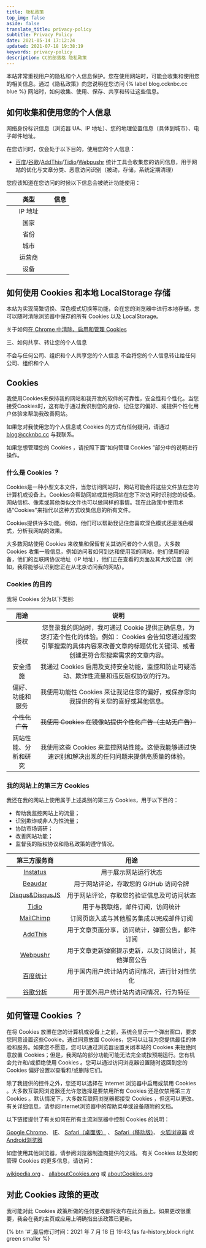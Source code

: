 ```yaml
---
title: 隐私政策
top_img: false
aside: false
translate_title: privacy-policy
subtitle: Privacy Policy
date: 2021-05-14 17:12:24
updated: 2021-07-18 19:38:19
keywords: privacy-policy
description: CC的部落格 隐私政策
---
```


本站非常重视用户的隐私和个人信息保护。您在使用网站时，可能会收集和使用您的相关信息。通过《隐私政策》向您说明在您访问 {% label blog.ccknbc.cc blue %} 网站时，如何收集、使用、保存、共享和转让这些信息。

## 如何收集和使用您的个人信息

网络身份标识信息（浏览器 UA、IP 地址）、您的地理位置信息（具体到城市）、电子邮件地址。

在您访问时，仅会处于以下目的，使用您的个人信息：

- [百度](https://tongji.baidu.com/web/help/article?id=330&type=0)/[谷歌](https://policies.google.com/privacy?hl=zh-CN)/[AddThis](https://www.addthis.com/privacy/privacy-policy)/[Tidio](https://www.tidio.com/privacy-policy/)/[Webpushr](https://www.webpushr.com/privacy-policy) 统计工具会收集您的访问信息，用于网站的优化与文章分类、恶意访问识别（被动，存储，系统定期清理）

您应该知道在您访问的时候以下信息会被统计功能使用：


<script src="https://cdn.jsdelivr.net/gh/ccknbc-backup/cdn/js/privacy.js"></script>
| 类型<div style="width:100px">          | 信息                                  |
|:-----------:|:-----------------------------------:|
| IP 地址       | <div id="userAgentIp"></div>                  |
| 国家        | <div id="userAgentCountry"></div>                  |
| 省份        | <div id="userAgentRegion"></div>                  |
| 城市        | <div id="userAgentCity"></div>                  |
| 运营商        | <div id="userAgentIsp"></div>                  |
| 设备        | <div id="userAgentDevice"></div>                  |
<script type="text/javascript">getIpInfo()</script>

## 如何使用 Cookies 和本地 LocalStorage 存储

本站为实现简繁切换、深色模式切换等功能，会在您的浏览器中进行本地存储，您可以随时清除浏览器中保存的所有 Cookies 以及 LocalStorage。

关于如何[在 Chrome 中清除、启用和管理 Cookies](https://support.google.com/chrome/answer/95647?co=GENIE.Platform=Desktop&hl=zh-Hans)

三、如何共享、转让您的个人信息

不会与任何公司、组织和个人共享您的个人信息
不会将您的个人信息转让给任何公司、组织和个人

## Cookies

我使用Cookies来保持我的网站和我开发的软件的可靠性，安全性和个性化。当您接受Cookies时，这有助于通过我识别您的身份、记住您的偏好、或提供个性化用户体验来帮助我改善网站。

如果您对我使用您的个人信息或 Cookies 的方式有任何疑问，请通过 blog@ccknbc.cc 与我联系。

如果您想管理您的 Cookies ，请按照下面“如何管理 Cookies ”部分中的说明进行操作。

### 什么是 Cookies ？

Cookies是一种小型文本文件，当您访问网站时，网站可能会将这些文件放在您的计算机或设备上。Cookies会帮助网站或其他网站在您下次访问时识别您的设备。网站信标、像素或其他类似文件也可以做同样的事情。我在此政策中使用术语“Cookies”来指代以这种方式收集信息的所有文件。

Cookies提供许多功能。例如，他们可以帮助我记住您喜欢深色模式还是浅色模式，分析我网站的效果。

大多数网站使用 Cookies 来收集和保留有关其访问者的个人信息。大多数 Cookies 收集一般信息，例如访问者如何到达和使用我的网站，他们使用的设备，他们的互联网协议地址（IP 地址），他们正在查看的页面及其大致位置（例如，我将能够认识到您正在从北京访问我的网站）。

### Cookies 的目的

我将 Cookies 分为以下类别:

|         用途         |                             说明                             |
| :------------------: | :----------------------------------------------------------: |
|         授权         | 您登录我的网站时，我可通过 Cookie 提供正确信息，为您打造个性化的体验。例如： Cookies 会告知您通过搜索引擎搜索的具体内容来改善文章的标题优化关键词、或者创建更符合您搜索需求的文章内容。 |
|       安全措施       | 我通过 Cookies 启用及支持安全功能，监控和防止可疑活动、欺诈性流量和违反版权协议的行为。 |
|   偏好、功能和服务   | 我使用功能性 Cookies 来让我记住您的偏好，或保存您向我提供的有关您的喜好或其他信息。 |
|    ~~个性化广告~~    |   ~~我使用 Cookies 在镜像站提供个性化广告（主站无广告）~~    |
| 网站性能、分析和研究 | 我使用这些 Cookies 来监控网站性能。这使我能够通过快速识别和解决出现的任何问题来提供高质量的体验。 |

### 我的网站上的第三方 Cookies

我还在我的网站上使用属于上述类别的第三方 Cookies，用于以下目的：

*   帮助我监控网站上的流量；
*   识别欺诈或非人为性流量；
*   协助市场调研；
*   改善网站功能；
*   监督我的版权协议和隐私政策的遵守情况。

|                         第三方服务商                         |                         用途                         |
| :----------------------------------------------------------: | :--------------------------------------------------: |
|      [Instatus](https://instatus.com/policies/privacy)       |                 用于展示网站运行状态                 |
| [Beaudar](https://github.com/beaudar/beaudar/blob/master/PRIVACY-POLICY.md) |        用于网站评论，存取您的 GitHub 访问令牌        |
| [Disqus&DisqusJS](https://help.disqus.com/en/articles/1717103-disqus-privacy-policy) |      用于网站评论，存取您的验证信息及可访问状态      |
|        [Tidio](https://www.tidio.com/privacy-policy/)        |           用于与我联络，邮件订阅，访问统计           |
|      [MailChimp](https://mailchimp.com/legal/privacy/)       |       订阅页嵌入或与其他服务集成以完成邮件订阅       |
|  [AddThis](https://www.addthis.com/privacy/privacy-policy)   |    用于文章页面分享，访问统计，弹窗公告，邮件订阅    |
|     [Webpushr](https://www.webpushr.com/privacy-policy)      | 用于文章更新弹窗提示更新，以及订阅统计，其他弹窗公告 |
|            [百度统计](https://tongji.baidu.com/)             |     用于国内用户统计站内访问情况，进行针对性优化     |
|   [谷歌分析](https://policies.google.com/privacy?hl=zh-CN)   |        用于国外用户统计站内访问情况，行为特征        |

如何管理 Cookies ？
--------------------------------------------

在将 Cookies 放置在您的计算机或设备上之前，系统会显示一个弹出窗口，要求您同意设置这些Cookie。通过同意放置 Cookies，您可以让我为您提供最佳的体验和服务。如果您不愿意，您可以通过浏览器设置关闭本站的  Cookies 来拒绝同意放置 Cookies；但是，我网站的部分功能可能无法完全或按预期运行。您有机会允许和/或拒绝使用 Cookies 。您可以通过访问浏览器设置随时返回到您的 Cookies 偏好设置以查看和/或删除它们。

除了我提供的控件之外，您还可以选择在 Internet 浏览器中启用或禁用 Cookies 。大多数互联网浏览器还允许您选择是要禁用所有 Cookies 还是仅禁用第三方 Cookies 。默认情况下，大多数互联网浏览器都接受 Cookies ，但这可以更改。有关详细信息，请参阅Internet浏览器中的帮助菜单或设备随附的文档。

以下链接提供了有关如何在所有主流浏览器中控制 Cookies 的说明：

[Google Chrome](https://support.google.com/chrome/answer/95647?hl=en)、  [IE](https://support.microsoft.com/en-us/help/260971/description-of-cookies)、  [Safari（桌面版）](https://support.apple.com/guide/safari/manage-cookies-and-website-data-sfri11471/mac) 、 [Safari（移动版）](https://support.apple.com/en-us/HT201265)、 [火狐浏览器](https://support.mozilla.org/en-US/kb/Cookies-information-websites-store-on-your-computer) 或 [Android浏览器](http://support.google.com/ics/nexus/bin/answer.py?hl=en&answer=2425067)

如您使用其他浏览器，请参阅浏览器制造商提供的文档。
有关 Cookies 以及如何管理 Cookies 的更多信息，请访问：

[wikipedia.org](https://zh.wikipedia.org/wiki/Cookie) 、 [allaboutCookies.org](https://www.allaboutcookies.org/) 或 [aboutCookies.org](https://www.aboutcookies.org/)

## 对此 Cookies 政策的更改

我可能对此 Cookies 政策所做的任何更改都将发布在此页面上。如果更改很重要，我会在我的主页或应用上明确指出该政策已更新。

{% btn '#',最后修订时间：2021 年 7 月 18 日 19:43,fas fa-history,block right green smaller %}

